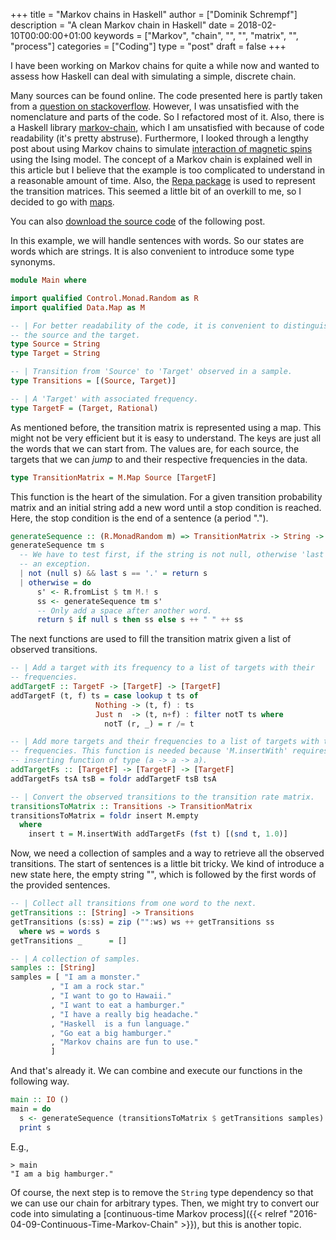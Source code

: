 +++
title = "Markov chains in Haskell"
author = ["Dominik Schrempf"]
description = "A clean Markov chain in Haskell"
date = 2018-02-10T00:00:00+01:00
keywords = ["Markov", "chain", "", "", "matrix", "", "process"]
categories = ["Coding"]
type = "post"
draft = false
+++

I have been working on Markov chains for quite a while now and wanted to assess how
Haskell can deal with simulating a simple, discrete chain.

Many sources can be found online. The code presented here is partly taken from a
[question on stackoverflow](https://stackoverflow.com/questions/25286816/generating-sequence-from-markov-chain-in-haskell). However, I was unsatisfied with the nomenclature and
parts of the code. So I refactored most of it. Also, there is a Haskell library
[markov-chain](https://hackage.haskell.org/package/markov-chain), which I am unsatisfied with because of code readability (it's
pretty abstruse). Furthermore, I looked through a lengthy post about using
Markov chains to simulate [interaction of magnetic spins](https://idontgetoutmuch.wordpress.com/2013/12/07/haskell-ising-markov-metropolis/) using the Ising model.
The concept of a Markov chain is explained well in this article but I believe
that the example is too complicated to understand in a reasonable amount of
time. Also, the [Repa package](https://hackage.haskell.org/package/repa) is used to represent the transition matrices. This
seemed a little bit of an overkill to me, so I decided to go with [maps](http://hackage.haskell.org/package/containers-0.5.11.0/docs/Data-Map-Strict.html).

You can also [download the source code](/ox-hugo/MarkovChainWithMap.hs) of the following post.

In this example, we will handle sentences with words. So our states are words
which are strings. It is also convenient to introduce some type synonyms.

```haskell
module Main where

import qualified Control.Monad.Random as R
import qualified Data.Map as M

-- | For better readability of the code, it is convenient to distinguish between
-- the source and the target.
type Source = String
type Target = String

-- | Transition from 'Source' to 'Target' observed in a sample.
type Transitions = [(Source, Target)]

-- | A 'Target' with associated frequency.
type TargetF = (Target, Rational)
```

As mentioned before, the transition matrix is represented using a map. This
might not be very efficient but it is easy to understand. The keys are just all
the words that we can start from. The values are, for each source, the targets
that we can _jump_ to and their respective frequencies in the data.

```haskell
type TransitionMatrix = M.Map Source [TargetF]
```

This function is the heart of the simulation. For a given transition probability
matrix and an initial string add a new word until a stop condition is reached.
Here, the stop condition is the end of a sentence (a period ".").

```haskell
generateSequence :: (R.MonadRandom m) => TransitionMatrix -> String -> m String
generateSequence tm s
  -- We have to test first, if the string is not null, otherwise 'last' throws
  -- an exception.
  | not (null s) && last s == '.' = return s
  | otherwise = do
      s' <- R.fromList $ tm M.! s
      ss <- generateSequence tm s'
      -- Only add a space after another word.
      return $ if null s then ss else s ++ " " ++ ss
```

The next functions are used to fill the transition matrix given a list of
observed transitions.

```haskell
-- | Add a target with its frequency to a list of targets with their
-- frequencies.
addTargetF :: TargetF -> [TargetF] -> [TargetF]
addTargetF (t, f) ts = case lookup t ts of
                   Nothing -> (t, f) : ts
                   Just n  -> (t, n+f) : filter notT ts where
                     notT (r, _) = r /= t

-- | Add more targets and their frequencies to a list of targets with their
-- frequencies. This function is needed because 'M.insertWith' requires an
-- inserting function of type (a -> a -> a).
addTargetFs :: [TargetF] -> [TargetF] -> [TargetF]
addTargetFs tsA tsB = foldr addTargetF tsB tsA

-- | Convert the observed transitions to the transition rate matrix.
transitionsToMatrix :: Transitions -> TransitionMatrix
transitionsToMatrix = foldr insert M.empty
  where
    insert t = M.insertWith addTargetFs (fst t) [(snd t, 1.0)]
```

Now, we need a collection of samples and a way to retrieve all the observed
transitions. The start of sentences is a little bit tricky. We kind of introduce
a new state here, the empty string "", which is followed by the first words of
the provided sentences.

```haskell
-- | Collect all transitions from one word to the next.
getTransitions :: [String] -> Transitions
getTransitions (s:ss) = zip ("":ws) ws ++ getTransitions ss
  where ws = words s
getTransitions _      = []

-- | A collection of samples.
samples :: [String]
samples = [ "I am a monster."
         , "I am a rock star."
         , "I want to go to Hawaii."
         , "I want to eat a hamburger."
         , "I have a really big headache."
         , "Haskell  is a fun language."
         , "Go eat a big hamburger."
         , "Markov chains are fun to use."
         ]
```

And that's already it. We can combine and execute our functions in the following
way.

```haskell
main :: IO ()
main = do
  s <- generateSequence (transitionsToMatrix $ getTransitions samples) ""
  print s
```

E.g.,

```text
> main
"I am a big hamburger."
```

Of course, the next step is to remove the `String` type dependency so that we
can use our chain for arbitrary types. Then, we might try to convert our code
into simulating a [continuous-time Markov process]({{< relref "2016-04-09-Continuous-Time-Markov-Chain" >}}), but this is another topic.
